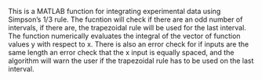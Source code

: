 This is a MATLAB function for integrating experimental data using Simpson’s 1/3 rule. The fucntion will check if there are an odd number of intervals, if there are, the trapezoidal rule will be used for the last interval.
The function numerically evaluates the integral of the vector of function values y with respect to x. There is also an error check for if inputs are the same length an error check that the x input is equally spaced, and the algorithm will warn the user if the trapezoidal rule has to be used on the last interval.

